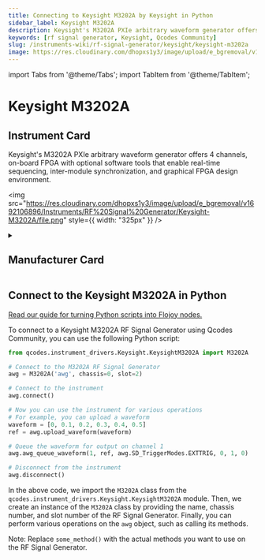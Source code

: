 ```yaml
---
title: Connecting to Keysight M3202A by Keysight in Python
sidebar_label: Keysight M3202A
description: Keysight's M3202A PXIe arbitrary waveform generator offers 4 channels, on-board FPGA with optional software tools that enable real-time sequencing, inter-module synchronization, and graphical FPGA design environment.
keywords: [rf signal generator, Keysight, Qcodes Community]
slug: /instruments-wiki/rf-signal-generator/keysight/keysight-m3202a
image: https://res.cloudinary.com/dhopxs1y3/image/upload/e_bgremoval/v1692106896/Instruments/RF%20Signal%20Generator/Keysight-M3202A/file.png
---
```


import Tabs from '@theme/Tabs';
import TabItem from '@theme/TabItem';

# Keysight M3202A

## Instrument Card

<div className="flex">

<div>

Keysight's M3202A PXIe arbitrary waveform generator offers 4 channels, on-board FPGA with optional software tools that enable real-time sequencing, inter-module synchronization, and graphical FPGA design environment.

</div>

<img src="https://res.cloudinary.com/dhopxs1y3/image/upload/e_bgremoval/v1692106896/Instruments/RF%20Signal%20Generator/Keysight-M3202A/file.png" style={{ width: "325px" }} />

</div>

<details>
<summary><h2>Manufacturer Card</h2></summary>

<img src="https://res.cloudinary.com/dhopxs1y3/image/upload/e_bgremoval/v1692125973/Instruments/Vendor%20Logos/Keysight.png" style={{ width: "100%", height: "150px",objectFit: "cover" }} />

Keysight Technologies, or Keysight, is an American company that manufactures electronics test and measurement equipment and software. <a href="https://www.keysight.com/us/en/home.html">Website</a>.

<ul>
  <li>Headquarters: USA</li>
  <li>Yearly Revenue (millions, USD): 5420.0</li>
</ul>
</details>

## Connect to the Keysight M3202A in Python

[Read our guide for turning Python scripts into Flojoy nodes.](https://docs.flojoy.ai/custom-nodes/creating-custom-node/)


<Tabs>
<TabItem value="Qcodes Community" label="Qcodes Community">

To connect to a Keysight M3202A RF Signal Generator using Qcodes Community, you can use the following Python script:

```python
from qcodes.instrument_drivers.Keysight.KeysightM3202A import M3202A

# Connect to the M3202A RF Signal Generator
awg = M3202A('awg', chassis=0, slot=2)

# Connect to the instrument
awg.connect()

# Now you can use the instrument for various operations
# For example, you can upload a waveform
waveform = [0, 0.1, 0.2, 0.3, 0.4, 0.5]
ref = awg.upload_waveform(waveform)

# Queue the waveform for output on channel 1
awg.awg_queue_waveform(1, ref, awg.SD_TriggerModes.EXTTRIG, 0, 1, 0)

# Disconnect from the instrument
awg.disconnect()
```

In the above code, we import the `M3202A` class from the `qcodes.instrument_drivers.Keysight.KeysightM3202A` module. Then, we create an instance of the `M3202A` class by providing the name, chassis number, and slot number of the RF Signal Generator. Finally, you can perform various operations on the `awg` object, such as calling its methods.

Note: Replace `some_method()` with the actual methods you want to use on the RF Signal Generator.

</TabItem>
</Tabs>